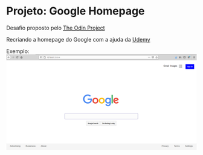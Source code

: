 # Projeto: Google Homepage
Desafio proposto pelo [The Odin Project](https://www.theodinproject.com/lessons/html-css)

Recriando a homepage do Google com a ajuda da [Udemy](https://www.udemy.com/course/create-google-homepage-with-html-and-css-in-just-40-mins/learn/lecture/12211076#overview)

Exemplo:
![Image](exemplo.png)
